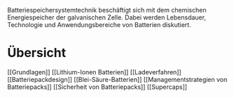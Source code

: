 Batteriespeichersystemtechnik beschäftigt sich mit dem chemischen Energiespeicher der galvanischen Zelle. Dabei werden Lebensdauer, Technologie und Anwendungsbereiche von Batterien diskutiert.


# Übersicht
[[Grundlagen]]
[[Lithium-Ionen Batterien]]
[[Ladeverfahren]]
[[Batteriepackdesign]]
[[Blei-Säure-Batterien]]
[[Managementstrategien von Batteriepacks]]
[[Sicherheit von Batteriepacks]]
[[Supercaps]]
